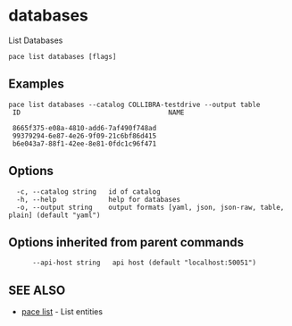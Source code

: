 # databases

List Databases

```
pace list databases [flags]
```

## Examples

```
pace list databases --catalog COLLIBRA-testdrive --output table
 ID                                     NAME

 8665f375-e08a-4810-add6-7af490f748ad
 99379294-6e87-4e26-9f09-21c6bf86d415
 b6e043a7-88f1-42ee-8e81-0fdc1c96f471
```

## Options

```
  -c, --catalog string   id of catalog
  -h, --help             help for databases
  -o, --output string    output formats [yaml, json, json-raw, table, plain] (default "yaml")
```

## Options inherited from parent commands

```
      --api-host string   api host (default "localhost:50051")
```

## SEE ALSO

* [pace list](pace\_list.md) - List entities
